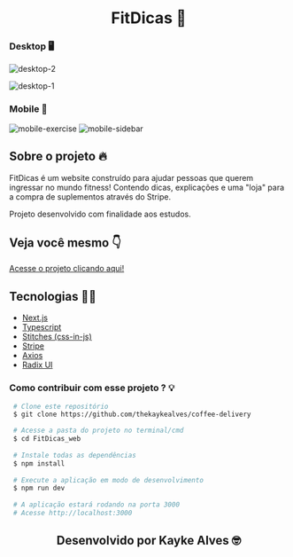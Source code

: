 <h1 align="center">FitDicas 💪</h1>

### Desktop 🖥️

![desktop-2](https://github.com/thekaykealves/FitDicas_web/assets/85270764/4594bddf-3d17-49f0-bda7-b0c3a4fd279e)


![desktop-1](https://github.com/thekaykealves/FitDicas_web/assets/85270764/4efdab26-a6b5-4361-bd16-9252d4928485)


### Mobile 📱
![mobile-exercise](https://github.com/thekaykealves/FitDicas_web/assets/85270764/843146e8-3f17-407a-aca3-5a851f8008d7)
![mobile-sidebar](https://github.com/thekaykealves/FitDicas_web/assets/85270764/a4bd7eef-0bb3-41e2-a3f7-21853c37fcc6)

## Sobre o projeto 🔥

FitDicas é um website construído para ajudar pessoas que querem ingressar no mundo fitness!
Contendo dicas, explicações e uma "loja" para a compra de suplementos através do Stripe.

Projeto desenvolvido com finalidade aos estudos.

## Veja você mesmo 👇
<a href="https://fit-dicas-web.vercel.app/" target="_blank">Acesse o projeto clicando aqui!</a>

## Tecnologias 👩‍💻
<ul>
  <li>
    <a href="https://nextjs.org/">
      Next.js
    </a>
  </li>
  <li>
    <a href="https://www.typescriptlang.org/">
      Typescript
    </a>
  </li>
  <li>
    <a href="https://stitches.dev/">
      Stitches (css-in-js)
    </a>
  </li>
  <li>
    <a href="https://stripe.com/br">
      Stripe
    </a>
  </li>
  <li>
    <a href="https://axios-http.com/ptbr/docs/intro">
      Axios
    </a>
  </li>
  <li>
    <a href="https://www.radix-ui.com/docs/primitives/overview/introduction">
      Radix UI
    </a>
  </li>
</ul>

### Como contribuir com esse projeto ? 💡

``` bash
 # Clone este repositório
 $ git clone https://github.com/thekaykealves/coffee-delivery

 # Acesse a pasta do projeto no terminal/cmd
 $ cd FitDicas_web
 
 # Instale todas as dependências
 $ npm install
 
 # Execute a aplicação em modo de desenvolvimento
 $ npm run dev
 
 # A aplicação estará rodando na porta 3000
 # Acesse http://localhost:3000
```


<h2 align="center">Desenvolvido por Kayke Alves 🤓</h2>
